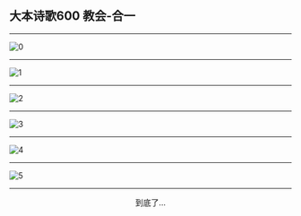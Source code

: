 
## 大本诗歌600 教会-合一
        
<div id="aplayer0"></div>

---

<img alt="0" data-original="/data/d0599/0.png">

---

<img alt="1" data-original="/data/d0599/1.png">

---

<img alt="2" data-original="/data/d0599/2.png">

---

<img alt="3" data-original="/data/d0599/3.png">

---

<img alt="4" data-original="/data/d0599/4.png">

---

<img alt="5" data-original="/data/d0599/5.png">

---

<p style="text-align: center">到底了...</p>

<script src="/js/dist-view.js"></script>

<script>
MAIN.id = 'd0599';
        
const ap0 = new APlayer({
    container: document.getElementById('aplayer0'),
    volume: 1,
    loop: 'none',
    preload: 'none',
    audio: [{
        name: '大本诗歌600.mp3',
        artist: '大本诗歌',
        url: 'https://res.wx.qq.com/voice/getvoice?mediaid=MzI0NTk3MDM5M18yMjQ3NDk1MTEz',
        cover: '/favicon'
    }]
});
</script>
